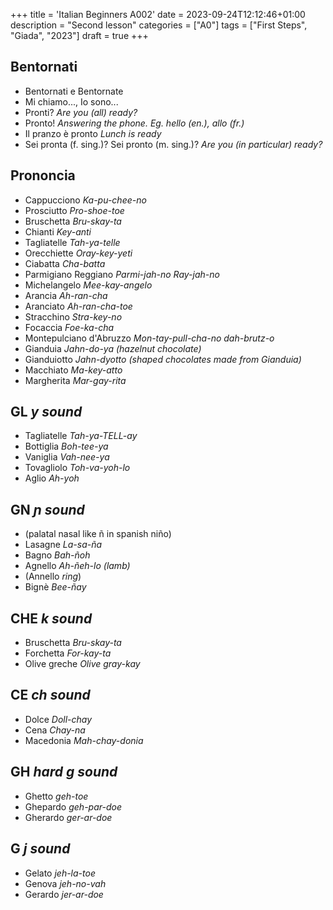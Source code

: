 +++
title = 'Italian Beginners A002'
date = 2023-09-24T12:12:46+01:00
description = "Second lesson"
categories = ["A0"]
tags = ["First Steps", "Giada", "2023"]
draft = true
+++


## Bentornati

- Bentornati e Bentornate
- Mi chiamo..., Io sono...
- Pronti? *Are you (all) ready?*
- Pronto! *Answering the phone. Eg. hello (en.), allo (fr.)*
- Il pranzo è pronto *Lunch is ready*
- Sei pronta (f. sing.)? Sei pronto (m. sing.)? *Are you (in particular) ready?*


## Prononcia

- Cappucciono *Ka-pu-chee-no*
- Prosciutto *Pro-shoe-toe*
- Bruschetta *Bru-skay-ta*
- Chianti *Key-anti*
- Tagliatelle *Tah-ya-telle*
- Orecchiette *Oray-key-yeti*
- Ciabatta *Cha-batta*
- Parmigiano Reggiano *Parmi-jah-no Ray-jah-no*
- Michelangelo *Mee-kay-angelo*
- Arancia *Ah-ran-cha*
- Aranciato *Ah-ran-cha-toe*
- Stracchino *Stra-key-no*
- Focaccia *Foe-ka-cha*
- Montepulciano d'Abruzzo *Mon-tay-pull-cha-no dah-brutz-o*
- Gianduia *Jahn-do-ya (hazelnut chocolate)*
- Gianduiotto *Jahn-dyotto (shaped chocolates made from Gianduia)*
- Macchiato *Ma-key-atto*
- Margherita *Mar-gay-rita*

## GL *y sound*

- Tagliatelle *Tah-ya-TELL-ay*
- Bottiglia *Boh-tee-ya*
- Vaniglia *Vah-nee-ya*
- Tovagliolo *Toh-va-yoh-lo*
- Aglio *Ah-yoh*

## GN *ɲ sound*

- (palatal nasal like ñ in spanish niño)
- Lasagne *La-sa-ña*
- Bagno *Bah-ñoh*
- Agnello *Ah-ñeh-lo (lamb)*
- (Annello *ring*)
- Bignè *Bee-ñay*

## CHE *k sound*

- Bruschetta *Bru-skay-ta*
- Forchetta *For-kay-ta*
- Olive greche *Olive gray-kay*

## CE *ch sound*

- Dolce *Doll-chay*
- Cena *Chay-na*
- Macedonia *Mah-chay-donia*

## GH *hard g sound*

- Ghetto *geh-toe*
- Ghepardo *geh-par-doe*
- Gherardo *ger-ar-doe*

## G *j sound*

- Gelato *jeh-la-toe*
- Genova *jeh-no-vah*
- Gerardo *jer-ar-doe*
